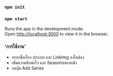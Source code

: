 ### `npm init`
### `npm start`

Runs the app in the development mode.\
Open [http://localhost:3000](http://localhost:3000) to view it in the browser.

### 'การใช้งาน'

- กรอกชื่อเรื่อง ประเภท และ LinkImg ลงในช่อง
- เพิ่มความพึงพอใจ และ Seasonsของหนัง 
- กดปุ่ม Add Series

